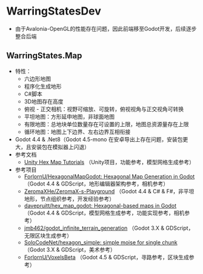 # WarringStatesDev

- 由于Avalonia-OpenGL的性能存在问题，因此前端移至Godot开发，后续逐步整合后端

## WarringStates.Map

- 特性：
  - 六边形地图
  - 程序化生成地形
  - C#脚本
  - 3D地图存在高度
  - 俯视 - 正交相机：视野可缩放、可旋转，俯视视角与正交视角可转换
  - 平坦地图：方形延申地图，非球面地图
  - 有限地图：总地块单位数量存在可设置的上限，地图总资源量存在上限
  - 循环地图：地图上下边界、左右边界互相衔接
- Godot 4.4 & .Net8（Godot 4.5-mono 在安卓导出上存在问题，安装包更大，且安装包在模拟器上闪退）
- 参考文档
  - [Unity Hex Map Tutorials](https://catlikecoding.com/unity/tutorials/hex-map/) （Unity项目，功能参考，模型网格生成参考）
- 参考项目
  - [ForlornU/HexagonalMapGodot: Hexagonal Map Generation in Godot](https://github.com/ForlornU/HexagonalMapGodot) （Godot 4.4 & GDScript，地形编辑器架构参考，相机参考）
  - [ZeromaXHe/ZeromaX-s-Playground](https://github.com/ZeromaXHe/ZeromaX-s-Playground) （Godot 4.4 & C# & F#，非平坦地形，节点组织参考，开发经验参考）
  - [davepruitt/hex_map_godot: Hexagonal-based maps in Godot](https://github.com/davepruitt/hex_map_godot) （Godot 4.4 & GDScript，模型网格生成参考，功能实现参考，相机参考）
  - [jmb462/godot_infinite_terrain_generation](https://github.com/jmb462/godot_infinite_terrain_generation) （Godot 3.X & GDScript，无限区块生成参考）
  - [SoloCodeNet/hexagon_simple: simple moise for single chunk](https://github.com/SoloCodeNet/hexagon_simple) （Godot 3.X & GDScript，美术参考）
  - [ForlornU/VoxelsBeta](https://github.com/ForlornU/VoxelsBeta) （Godot 4.5 & GDScript，寻路参考，区块生成参考）
